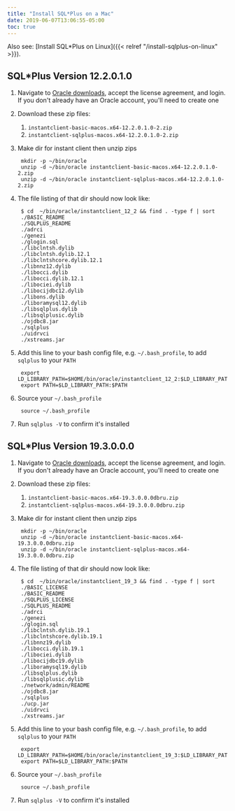 ```yaml
---
title: "Install SQL*Plus on a Mac"
date: 2019-06-07T13:06:55-05:00
toc: true
---
```


Also see: [Install SQL*Plus on Linux]({{< relref "/install-sqlplus-on-linux" >}}).

## SQL*Plus Version 12.2.0.1.0

1. Navigate to [Oracle downloads](https://www.oracle.com/technetwork/topics/intel-macsoft-096467.html), accept the license agreement, and login. If you don't already have an Oracle account, you'll need to create one
1. Download these zip files:
    1. `instantclient-basic-macos.x64-12.2.0.1.0-2.zip`
    1. `instantclient-sqlplus-macos.x64-12.2.0.1.0-2.zip`
1. Make dir for instant client then unzip zips

        mkdir -p ~/bin/oracle
        unzip -d ~/bin/oracle instantclient-basic-macos.x64-12.2.0.1.0-2.zip
        unzip -d ~/bin/oracle instantclient-sqlplus-macos.x64-12.2.0.1.0-2.zip

1. The file listing of that dir should now look like:
    
        $ cd  ~/bin/oracle/instantclient_12_2 && find . -type f | sort
        ./BASIC_README
        ./SQLPLUS_README
        ./adrci
        ./genezi
        ./glogin.sql
        ./libclntsh.dylib
        ./libclntsh.dylib.12.1
        ./libclntshcore.dylib.12.1
        ./libnnz12.dylib
        ./libocci.dylib
        ./libocci.dylib.12.1
        ./libociei.dylib
        ./libocijdbc12.dylib
        ./libons.dylib
        ./liboramysql12.dylib
        ./libsqlplus.dylib
        ./libsqlplusic.dylib
        ./ojdbc8.jar
        ./sqlplus
        ./uidrvci
        ./xstreams.jar
    
1. Add this line to your bash config file, e.g. `~/.bash_profile`, to add `sqlplus` to your `PATH`
    
        export LD_LIBRARY_PATH=$HOME/bin/oracle/instantclient_12_2:$LD_LIBRARY_PATH
        export PATH=$LD_LIBRARY_PATH:$PATH
    
1. Source your `~/.bash_profile`
    
        source ~/.bash_profile
    
1. Run `sqlplus -V` to confirm it's installed

## SQL*Plus Version 19.3.0.0.0

1. Navigate to [Oracle downloads](https://www.oracle.com/technetwork/topics/intel-macsoft-096467.html), accept the license agreement, and login. If you don't already have an Oracle account, you'll need to create one
1. Download these zip files:
    1. `instantclient-basic-macos.x64-19.3.0.0.0dbru.zip`
    1. `instantclient-sqlplus-macos.x64-19.3.0.0.0dbru.zip`
1. Make dir for instant client then unzip zips

        mkdir -p ~/bin/oracle
        unzip -d ~/bin/oracle instantclient-basic-macos.x64-19.3.0.0.0dbru.zip
        unzip -d ~/bin/oracle instantclient-sqlplus-macos.x64-19.3.0.0.0dbru.zip

1. The file listing of that dir should now look like:
    
        $ cd  ~/bin/oracle/instantclient_19_3 && find . -type f | sort
        ./BASIC_LICENSE
        ./BASIC_README
        ./SQLPLUS_LICENSE
        ./SQLPLUS_README
        ./adrci
        ./genezi
        ./glogin.sql
        ./libclntsh.dylib.19.1
        ./libclntshcore.dylib.19.1
        ./libnnz19.dylib
        ./libocci.dylib.19.1
        ./libociei.dylib
        ./libocijdbc19.dylib
        ./liboramysql19.dylib
        ./libsqlplus.dylib
        ./libsqlplusic.dylib
        ./network/admin/README
        ./ojdbc8.jar
        ./sqlplus
        ./ucp.jar
        ./uidrvci
        ./xstreams.jar
    
1. Add this line to your bash config file, e.g. `~/.bash_profile`, to add `sqlplus` to your `PATH`
    
        export LD_LIBRARY_PATH=$HOME/bin/oracle/instantclient_19_3:$LD_LIBRARY_PATH
        export PATH=$LD_LIBRARY_PATH:$PATH
    
1. Source your `~/.bash_profile`
    
        source ~/.bash_profile
    
1. Run `sqlplus -V` to confirm it's installed

